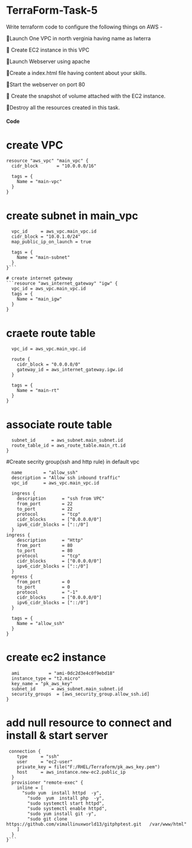 # TerraForm-Task-5
Write terraform code to configure the following things on AWS - 

📍Launch One VPC in north verginia having name as lwterra

📍 Create EC2 instance in this VPC

📍Launch Webserver using apache 

📍Create a index.html file having content about your skills. 

📍Start the webserver on port 80

📍 Create the snapshot of volume attached with the EC2 instance. 

📍Destroy all the resources created in this task. 

#### Code

# create VPC
```
resource "aws_vpc" "main_vpc" {
  cidr_block       = "10.0.0.0/16"

  tags = {
    Name = "main-vpc"
  }
}
```


# create subnet in main_vpc
```resource "aws_subnet" "main_subnet" {
  vpc_id     = aws_vpc.main_vpc.id
  cidr_block = "10.0.1.0/24"
  map_public_ip_on_launch = true

  tags = {
    Name = "main-subnet"
  }
}```

# create internet gateway
```resource "aws_internet_gateway" "igw" {
  vpc_id = aws_vpc.main_vpc.id
  tags = {
    Name = "main_igw"
  }
}
```
# craete route table
```resource "aws_route_table" "main_rt" {
  vpc_id = aws_vpc.main_vpc.id

  route {
    cidr_block = "0.0.0.0/0"
    gateway_id = aws_internet_gateway.igw.id
  }

  tags = {
    Name = "main-rt"
  }
}
```
# associate route table
```resource "aws_route_table_association" "a" {
  subnet_id      = aws_subnet.main_subnet.id
  route_table_id = aws_route_table.main_rt.id
}
```
#Create secrity group(ssh and http rule) in default vpc
```resource "aws_security_group" "allow_ssh" {
  name        = "allow_ssh"
  description = "Allow ssh inbound traffic"
  vpc_id      = aws_vpc.main_vpc.id

  ingress {
    description      = "ssh from VPC"
    from_port        = 22
    to_port          = 22
    protocol         = "tcp"
    cidr_blocks      = ["0.0.0.0/0"]
    ipv6_cidr_blocks = ["::/0"]
  }
ingress {
    description      = "Http"
    from_port        = 80
    to_port          = 80
    protocol         = "tcp"
    cidr_blocks      = ["0.0.0.0/0"]
    ipv6_cidr_blocks = ["::/0"]
  }
  egress {
    from_port        = 0
    to_port          = 0
    protocol         = "-1"
    cidr_blocks      = ["0.0.0.0/0"]
    ipv6_cidr_blocks = ["::/0"]
  }

  tags = {
    Name = "allow_ssh"
  }
}
```
# create ec2 instance
```resource "aws_instance" "new-ec2" {
  ami           = "ami-0dc2d3e4c0f9ebd18"
  instance_type = "t2.micro"
  key_name = "pk_aws_key"
  subnet_id      = aws_subnet.main_subnet.id
  security_groups  = [aws_security_group.allow_ssh.id]
}
```
# add null resource to connect and install & start server
```resource "null_resource" "nr1"{
 connection {
    type     = "ssh"
    user     = "ec2-user"
    private_key = file("F:/RHEL/Terraform/pk_aws_key.pem")
    host     = aws_instance.new-ec2.public_ip
  }
  provisioner "remote-exec" {
    inline = [
      "sudo yum  install httpd  -y",
		"sudo  yum  install php  -y",
		"sudo systemctl start httpd",
		"sudo systemctl enable httpd",
		"sudo yum install git -y",
		"sudo git clone https://github.com/vimallinuxworld13/gitphptest.git   /var/www/html"
    ]
  }
}```
